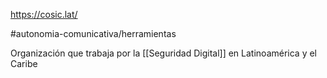 https://cosic.lat/

#autonomia-comunicativa/herramientas 

Organización que trabaja por la [[Seguridad Digital]] en Latinoamérica y el Caribe